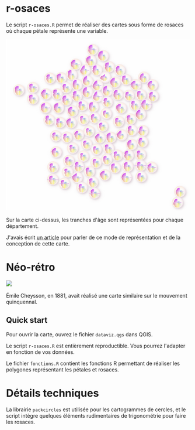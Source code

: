 # r-osaces

Le script `r-osaces.R` permet de réaliser des cartes sous forme de rosaces où chaque pétale représente une variable.

![](images/carte.png)

Sur la carte ci-dessus, les tranches d'âge sont représentées pour chaque département.

J'avais écrit [un article](https://datagistips.hypotheses.org/15) pour parler de ce mode de représentation et de la conception de cette carte.

# Néo-rétro
![](https://upload.wikimedia.org/wikipedia/commons/f/fc/Mouvement_quinquennial_de_la_population_par_d%C3%A9partement_depuis_1801_jusqu%27en_1881.png)

Émile Cheysson, en 1881, avait réalisé une carte similaire sur le mouvement quinquennal.

## Quick start
Pour ouvrir la carte, ouvrez le fichier `dataviz.qgs` dans QGIS.

Le script `r-osaces.R` est entièrement reproductible. Vous pourrez l'adapter en fonction de vos données. 

Le fichier `fonctions.R` contient les fonctions R permettant de réaliser les polygones représentant les pétales et rosaces.

# Détails techniques
La librairie `packcircles` est utilisée pour les cartogrammes de cercles, et le script intègre quelques éléments rudimentaires de trigonométrie pour faire les rosaces.